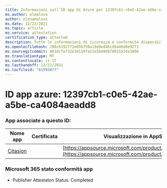 ```yaml
---
title: Informazioni sull'ID app di Azure per 12397cb1-c0e5-42ae-a5be-ca4084aeadd8
ms.author: elmalova
author: elenamalova
ms.date: 12/22/2021
ms.topic: article
ms.service: attestation
certification_type: attested
description: Tutte le informazioni di sicurezza e conformità disponibili per 12397cb1-c0e5-42ae-a5be-ca4084aeadd8.
ms.openlocfilehash: 290c6192f72e05b756a19d9ed46cd9a46d8e9271
ms.sourcegitcommit: 801dcfe732e3d119fa21e56499978915a2da3896
ms.translationtype: MT
ms.contentlocale: it-IT
ms.lasthandoff: 12/22/2021
ms.locfileid: "61593077"
---
```

# <a name="azure-app-id-12397cb1-c0e5-42ae-a5be-ca4084aeadd8"></a>ID app azure: 12397cb1-c0e5-42ae-a5be-ca4084aeadd8


### <a name="apps-associated-with-this-id"></a>App associate a questo ID:
| **Nome app** | **Certificata** | **Visualizzazione in AppSource** |
|--------------|---------------|-----------------------|
| [Citasion](https://docs.microsoft.com/microsoft-365-app-certification/forward/WA200003530) |  | [https://appsource.microsoft.com/product/office/WA200003530](https://appsource.microsoft.com/product/office/WA200003530) |

### <a name="microsoft-365-app-compliance-status"></a>Microsoft 365 stato conformità app
- Publisher Attestaton Status: Completed
